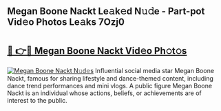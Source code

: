 ## Megan Boone Nackt Le𝚊k𝚎d N𝚞𝚍e - Part-pot Vid𝚎o Photos Le𝚊ks 7Ozj0

# <h2><a href="http://fb4pbiz.evod.top/?m=Megan+Boone+Nackt">🔗 👉🔴 Megan Boone Nackt Vid𝚎o Ph𝚘t𝚘s</a></h2>

[![Megan Boone Nackt N𝚞d𝚎s](https://i.imgur.com/8V9OHl7.gif)](http://fb4pbiz.evod.top/?m=Megan+Boone+Nackt)
Influential social media star Megan Boone Nackt, famous for sharing lifestyle and dance-themed content, including dance trend performances and mini vlogs. A public figure Megan Boone Nackt is an individual whose actions, beliefs, or achievements are of interest to the public. 
